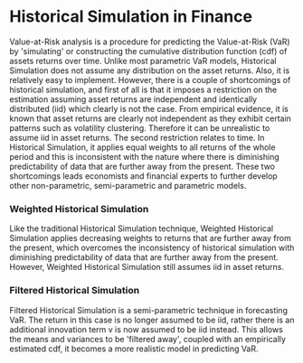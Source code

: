 Historical Simulation in Finance
====================================
Value-at-Risk analysis is a procedure for predicting the Value-at-Risk (VaR) by 'simulating' or constructing the cumulative distribution function (cdf) of assets returns over time. Unlike most parametric VaR models, Historical Simulation does not assume any distribution on the asset returns. Also, it is relatively easy to implement. 
However, there is a couple of shortcomings of historical simulation, and first of all is that it imposes a restriction on the estimation assuming asset returns are independent and identically distributed (iid) which clearly is not the case. From empirical evidence, it is known that asset returns are clearly not independent as they exhibit certain patterns such as volatility clustering. Therefore it can be unrealistic to assume iid in asset returns. 
The second restriction relates to time. In Historical Simulation, it applies equal weights to all returns of the whole period and this is inconsistent with the nature where there is diminishing predictability of data that are further away from the present. These two shortcomings leads economists and financial experts to further develop other non-parametric, semi-parametric and parametric models.

### Weighted Historical Simulation
Like the traditional Historical Simulation technique, Weighted Historical Simulation applies decreasing weights to returns that are further away from the present, which overcomes the inconsistency of historical simulation with diminishing predictability of data that are further away from the present. However, Weighted Historical Simulation still assumes iid in asset returns.
### Filtered Historical Simulation
Filtered Historical Simulation is a semi-parametric technique in forecasting VaR. The return in this case is no longer assumed to be iid, rather there is an additional innovation term v is now assumed to be iid instead. This allows the means and variances to be 'filtered away', coupled with an empirically estimated cdf, it becomes a more realistic model in predicting VaR.
